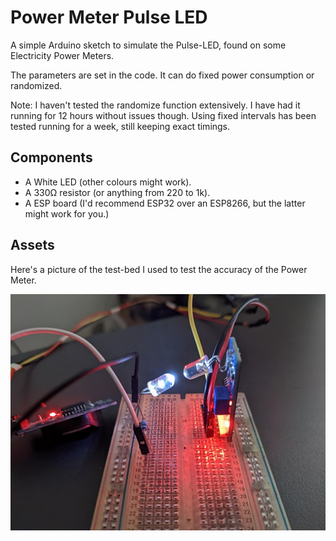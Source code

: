 Power Meter Pulse LED
=====================

A simple Arduino sketch to simulate the Pulse-LED, found on some Electricity Power Meters.

The parameters are set in the code. It can do fixed power consumption or randomized.

Note: I haven't tested the randomize function extensively. I have had it running for 12 hours without issues though. Using fixed intervals has been tested running for a week, still keeping exact timings.

Components
----------

* A White LED (other colours might work).
* A 330Ω resistor (or anything from 220 to 1k).
* A ESP board (I'd recommend ESP32 over an ESP8266, but the latter might work for you.)

Assets
------
Here's a picture of the test-bed I used to test the accuracy of the Power Meter.

![pulse_led_test_bed](./assets/images/pulse_led_test_bed.jpg)

